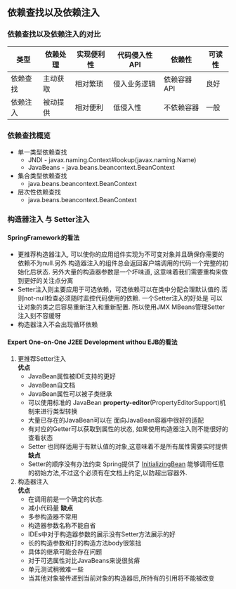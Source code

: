 ## **依赖查找以及依赖注入**
### **依赖查找以及依赖注入的对比**
|类型|依赖处理|实现便利性|代码侵入性 API|依赖性|可读性|
|---|---|---|---|---|---|
|依赖查找|主动获取|相对繁琐|侵入业务逻辑|依赖容器API|良好|
|依赖注入| 被动提供| 相对便利| 低侵入性| 不依赖容器| 一般|

### **依赖查找概览**
* 单一类型依赖查找
   * JNDI - javax.naming.Context#lookup(javax.naming.Name)
  * JavaBeans - java.beans.beancontext.BeanContext
* 集合类型依赖查找
  * java.beans.beancontext.BeanContext
* 层次性依赖查找
  * java.beans.beancontext.BeanContext

### **构造器注入 与 Setter注入**
#### **SpringFramework的看法**
* 更推荐构造器注入, 可以使你的应用组件实现为不可变对象并且确保你需要的依赖不为null.另外 构造器注入的组件总会返回客户端调用的代码一个完整的初始化后状态. 另外大量的构造器参数是一个坏味道, 这意味着我们需要重构来做到更好的关注点分离
* Setter注入则主要应用于可选依赖，可选依赖可以在类中分配合理默认值的.否则not-null检查必须随时监控代码使用的依赖. 一个Setter注入的好处是 可以让对象的类之后容易重新注入和重新配置. 所以使用JMX MBeans管理Setter 注入刻不容缓呀
* 构造器注入不会出现循环依赖
#### **Expert One-on-One J2EE Development withou EJB**的看法
1. 更推荐Setter注入  
**优点**
   * JavaBean属性被IDE支持的更好
   * JavaBean自文档
   * JavaBean属性可以被子类继承
   * 可以使用标准的 JavaBean **property-editor**(PropertyEditorSupport)机制来进行类型转换
   * 大量已存在的JavaBean可以在 面向JavaBean容器中很好的适配
   * 有对应的Getter可以获取到属性的状态, 如果使用构造器注入则不能很好的查看状态
   * Setter 也同样适用于有默认值的对象,这意味着不是所有属性需要实时提供  
**缺点**
   * Setter的顺序没有办法约束  Spring提供了 [InitializingBean](https://github.com/spring-projects/spring-framework/blob/main/spring-beans/src/main/java/org/springframework/beans/factory/InitializingBean.java) 能够调用任意的初始方法,不过这个必须有在文档上约定,以防超出容器外.  
1. 构造器注入  
**优点**    
    * 在调用前是一个确定的状态. 
    * 减小代码量
**缺点**    
    * 多参构造器不常用
    * 构造器参数名称不能自省
    * IDEs中对于构造器参数的展示没有Setter方法展示的好
    * 长的构造参数和打的构造方法body很笨拙
    * 具体的继承可能会存在问题
    * 对于可选属性对比JavaBeans来说很贫瘠
    * 单元测试稍微难一些
    * 当其他对象被传递到当前对象的构造器后,所持有的引用将不能被改变